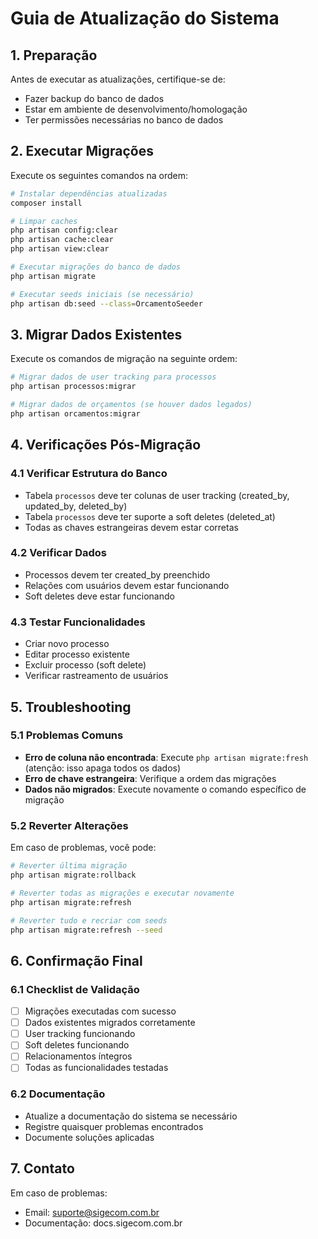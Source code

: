 # Guia de Atualização do Sistema

## 1. Preparação
Antes de executar as atualizações, certifique-se de:
- Fazer backup do banco de dados
- Estar em ambiente de desenvolvimento/homologação
- Ter permissões necessárias no banco de dados

## 2. Executar Migrações
Execute os seguintes comandos na ordem:

```bash
# Instalar dependências atualizadas
composer install

# Limpar caches
php artisan config:clear
php artisan cache:clear
php artisan view:clear

# Executar migrações do banco de dados
php artisan migrate

# Executar seeds iniciais (se necessário)
php artisan db:seed --class=OrcamentoSeeder
```

## 3. Migrar Dados Existentes
Execute os comandos de migração na seguinte ordem:

```bash
# Migrar dados de user tracking para processos
php artisan processos:migrar

# Migrar dados de orçamentos (se houver dados legados)
php artisan orcamentos:migrar
```

## 4. Verificações Pós-Migração

### 4.1 Verificar Estrutura do Banco
- Tabela `processos` deve ter colunas de user tracking (created_by, updated_by, deleted_by)
- Tabela `processos` deve ter suporte a soft deletes (deleted_at)
- Todas as chaves estrangeiras devem estar corretas

### 4.2 Verificar Dados
- Processos devem ter created_by preenchido
- Relações com usuários devem estar funcionando
- Soft deletes deve estar funcionando

### 4.3 Testar Funcionalidades
- Criar novo processo
- Editar processo existente
- Excluir processo (soft delete)
- Verificar rastreamento de usuários

## 5. Troubleshooting

### 5.1 Problemas Comuns
- **Erro de coluna não encontrada**: Execute `php artisan migrate:fresh` (atenção: isso apaga todos os dados)
- **Erro de chave estrangeira**: Verifique a ordem das migrações
- **Dados não migrados**: Execute novamente o comando específico de migração

### 5.2 Reverter Alterações
Em caso de problemas, você pode:
```bash
# Reverter última migração
php artisan migrate:rollback

# Reverter todas as migrações e executar novamente
php artisan migrate:refresh

# Reverter tudo e recriar com seeds
php artisan migrate:refresh --seed
```

## 6. Confirmação Final

### 6.1 Checklist de Validação
- [ ] Migrações executadas com sucesso
- [ ] Dados existentes migrados corretamente
- [ ] User tracking funcionando
- [ ] Soft deletes funcionando
- [ ] Relacionamentos íntegros
- [ ] Todas as funcionalidades testadas

### 6.2 Documentação
- Atualize a documentação do sistema se necessário
- Registre quaisquer problemas encontrados
- Documente soluções aplicadas

## 7. Contato
Em caso de problemas:
- Email: suporte@sigecom.com.br
- Documentação: docs.sigecom.com.br
